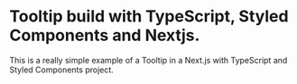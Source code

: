 # Tooltip build with TypeScript, Styled Components and  Nextjs.

This is a really simple example of a Tooltip in  a Next.js with TypeScript and Styled Components project.

